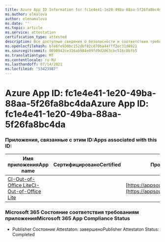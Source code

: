 ```yaml
---
title: Azure App ID Information for fc1e4e41-1e20-49ba-88aa-5f26fa8bc4da
ms.author: elmalova
author: elenamalova
ms.date: ''
ms.topic: article
ms.service: attestation
certification_type: attested
description: Все доступные сведения о безопасности и соответствия требованиям для fc1e4e41-1e20-49ba-88aa-5f26fa8bc4da.
ms.openlocfilehash: b7e6fe930bc152dbf82cd70ba44fff2ec31d6921
ms.sourcegitcommit: 0098942ce316ab984e09fd9d2063cbc516c8bfb5
ms.translationtype: MT
ms.contentlocale: ru-RU
ms.lasthandoff: 07/14/2021
ms.locfileid: "53423987"
---
```

# <a name="azure-app-id-fc1e4e41-1e20-49ba-88aa-5f26fa8bc4da"></a><span data-ttu-id="da833-103">Azure App ID: fc1e4e41-1e20-49ba-88aa-5f26fa8bc4da</span><span class="sxs-lookup"><span data-stu-id="da833-103">Azure App ID: fc1e4e41-1e20-49ba-88aa-5f26fa8bc4da</span></span>


### <a name="apps-associated-with-this-id"></a><span data-ttu-id="da833-104">Приложения, связанные с этим ID:</span><span class="sxs-lookup"><span data-stu-id="da833-104">Apps associated with this ID:</span></span>
| <span data-ttu-id="da833-105">**Имя приложения**</span><span class="sxs-lookup"><span data-stu-id="da833-105">**App name**</span></span> | <span data-ttu-id="da833-106">**Сертифицировано**</span><span class="sxs-lookup"><span data-stu-id="da833-106">**Certified**</span></span> | <span data-ttu-id="da833-107">**Просмотр в AppSource**</span><span class="sxs-lookup"><span data-stu-id="da833-107">**View in AppSource**</span></span> |
|-|-|-|
| [<span data-ttu-id="da833-108">CI-Out-of-Office Lite</span><span class="sxs-lookup"><span data-stu-id="da833-108">CI-Out-of-Office Lite</span></span>](https://docs.microsoft.com/en-us/microsoft-365-app-certification/forward/WA200002748) |  | [https://appsource.microsoft.com/product/office/WA200002748](https://appsource.microsoft.com/product/office/WA200002748) |

### <a name="microsoft-365-app-compliance-status"></a><span data-ttu-id="da833-109">Microsoft 365 Состояние соответствия требованиям приложения</span><span class="sxs-lookup"><span data-stu-id="da833-109">Microsoft 365 App Compliance Status</span></span>
- <span data-ttu-id="da833-110">Publisher Состояние Attestaton: завершено</span><span class="sxs-lookup"><span data-stu-id="da833-110">Publisher Attestaton Status: Completed</span></span>
